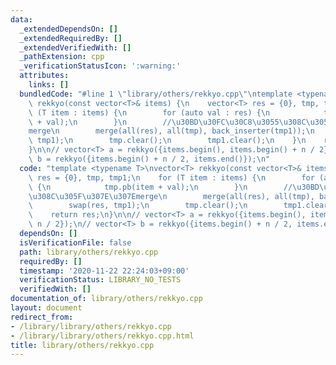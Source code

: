 ```yaml
---
data:
  _extendedDependsOn: []
  _extendedRequiredBy: []
  _extendedVerifiedWith: []
  _pathExtension: cpp
  _verificationStatusIcon: ':warning:'
  attributes:
    links: []
  bundledCode: "#line 1 \"library/others/rekkyo.cpp\"\ntemplate <typename T>\nvector<T>\
    \ rekkyo(const vector<T>& items) {\n    vector<T> res = {0}, tmp, tmp1;\n    for\
    \ (T item : items) {\n        for (auto val : res) {\n            tmp.pb(item\
    \ + val);\n        }\n        //\u30BD\u30FC\u30C8\u3055\u308C\u305F\u307E\u307E\
    merge\n        merge(all(res), all(tmp), back_inserter(tmp1));\n        swap(res,\
    \ tmp1);\n        tmp.clear();\n        tmp1.clear();\n    }\n    return res;\n\
    }\n\n// vector<T> a = rekkyo({items.begin(), items.begin() + n / 2});\n// vector<T>\
    \ b = rekkyo({items.begin() + n / 2, items.end()});\n"
  code: "template <typename T>\nvector<T> rekkyo(const vector<T>& items) {\n    vector<T>\
    \ res = {0}, tmp, tmp1;\n    for (T item : items) {\n        for (auto val : res)\
    \ {\n            tmp.pb(item + val);\n        }\n        //\u30BD\u30FC\u30C8\u3055\
    \u308C\u305F\u307E\u307Emerge\n        merge(all(res), all(tmp), back_inserter(tmp1));\n\
    \        swap(res, tmp1);\n        tmp.clear();\n        tmp1.clear();\n    }\n\
    \    return res;\n}\n\n// vector<T> a = rekkyo({items.begin(), items.begin() +\
    \ n / 2});\n// vector<T> b = rekkyo({items.begin() + n / 2, items.end()});"
  dependsOn: []
  isVerificationFile: false
  path: library/others/rekkyo.cpp
  requiredBy: []
  timestamp: '2020-11-22 22:24:03+09:00'
  verificationStatus: LIBRARY_NO_TESTS
  verifiedWith: []
documentation_of: library/others/rekkyo.cpp
layout: document
redirect_from:
- /library/library/others/rekkyo.cpp
- /library/library/others/rekkyo.cpp.html
title: library/others/rekkyo.cpp
---
```

